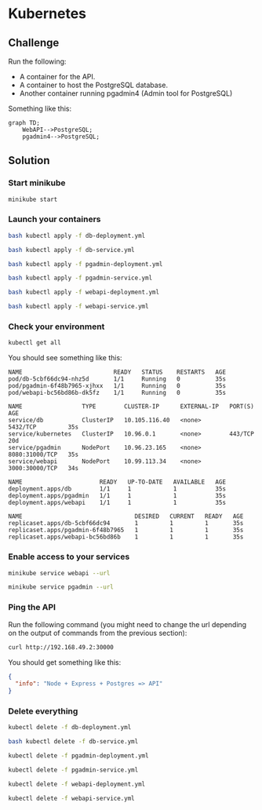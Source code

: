 # Kubernetes

## Challenge

Run the following:

- A container for the API.
- A container to host the PostgreSQL database.
- Another container running pgadmin4 (Admin tool for PostgreSQL)

Something like this:

```mermaid
graph TD;
    WebAPI-->PostgreSQL;
    pgadmin4-->PostgreSQL;
```

## Solution

### Start minikube

```bash
minikube start
```

### Launch your containers

```bash
bash kubectl apply -f db-deployment.yml
```

```bash
bash kubectl apply -f db-service.yml
```

```bash
bash kubectl apply -f pgadmin-deployment.yml
```

```bash
bash kubectl apply -f pgadmin-service.yml
```

```bash
bash kubectl apply -f webapi-deployment.yml
```

```bash
bash kubectl apply -f webapi-service.yml
```

### Check your environment

```bash
kubectl get all
```

You should see something like this:

```
NAME                          READY   STATUS    RESTARTS   AGE
pod/db-5cbf66dc94-nhz5d       1/1     Running   0          35s
pod/pgadmin-6f48b7965-xjhxx   1/1     Running   0          35s
pod/webapi-bc56bd86b-dk5fz    1/1     Running   0          35s

NAME                 TYPE        CLUSTER-IP      EXTERNAL-IP   PORT(S)          AGE
service/db           ClusterIP   10.105.116.40   <none>        5432/TCP         35s
service/kubernetes   ClusterIP   10.96.0.1       <none>        443/TCP          20d
service/pgadmin      NodePort    10.96.23.165    <none>        8080:31000/TCP   35s
service/webapi       NodePort    10.99.113.34    <none>        3000:30000/TCP   34s

NAME                      READY   UP-TO-DATE   AVAILABLE   AGE
deployment.apps/db        1/1     1            1           35s
deployment.apps/pgadmin   1/1     1            1           35s
deployment.apps/webapi    1/1     1            1           35s

NAME                                DESIRED   CURRENT   READY   AGE
replicaset.apps/db-5cbf66dc94       1         1         1       35s
replicaset.apps/pgadmin-6f48b7965   1         1         1       35s
replicaset.apps/webapi-bc56bd86b    1         1         1       35s

```

### Enable access to your services

```bash
minikube service webapi --url
```

```bash
minikube service pgadmin --url
```

### Ping the API

Run the following command (you might need to change the url depending on the output of commands from the previous section):

```bash
curl http://192.168.49.2:30000
```

You should get something like this:

```json
{
  "info": "Node + Express + Postgres => API"
}
```

### Delete everything

```bash
kubectl delete -f db-deployment.yml
```

```bash
bash kubectl delete -f db-service.yml
```

```bash
kubectl delete -f pgadmin-deployment.yml
```

```bash
kubectl delete -f pgadmin-service.yml
```

```bash
kubectl delete -f webapi-deployment.yml
```

```bash
kubectl delete -f webapi-service.yml
```
